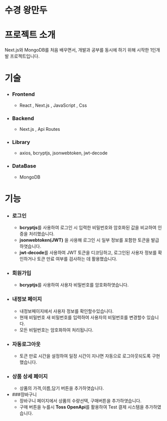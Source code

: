 # 수경 왕만두
# 프로젝트 소개
Next.js와 MongoDB를 처음 배우면서, 개발과 공부를 동시에 하기 위해 시작한 1인개발 프로젝트입니다.
# 기술
+ ### Frontend
  + React , Next.js , JavaScript , Css
+ ### Backend
  + Next.js , Api Routes
+ ### Library
  + axios, bcryptjs, jsonwebtoken, jwt-decode
+ ### DataBase
  + MongoDB
# 기능
+ ### 로그인
  + **bcryptjs**를 사용하여 로그인 시 입력한 비밀번호와 암호화된 값을 비교하여 인증을 처리했습니다.
  + **jsonwebtoken(JWT)** 을 사용해 로그인 시 일부 정보를 포함한 토큰을 발급하엿습니다.
  + **jwt-decode**를 사용하여 JWT 토큰을 디코딩하고, 로그인된 사용자 정보를 확인하거나 토큰 만료 여부를 검사하는 데 활용했습니다.
+ ### 회원가입
  +  **bcryptjs**를 사용하여 사용자 비밀번호를 암호화하엿습니다.
+ ### 내정보 페이지
  + 내정보페이지에서 사용자 정보를 확인할수있습니다.
  + 현재 비밀번호 새 비밀번호를 입력하여 사용자의 비밀번호를 변경할수 있습니다.
  + 모든 비밀번호는 암호화하여 처리됩니다.   
+ ### 자동로그아웃
  + 토큰 만료 시간을 설정하여 일정 시간이 지나면 자동으로 로그아웃되도록 구현했습니다.
+ ### 상품 상세 페이지
  + 상품의 가격,이름,담기 버튼을 추가하엿습니다.
+ ###장바구니
  + 장바구니 페이지에서 상품의 수량선택, 구매버튼을 추가하엿습니다.
  + 구매 버튼을 누를시 **Toss OpenApi**를 활용하여 Test 결제 시스템을 추가하였습니다.  
